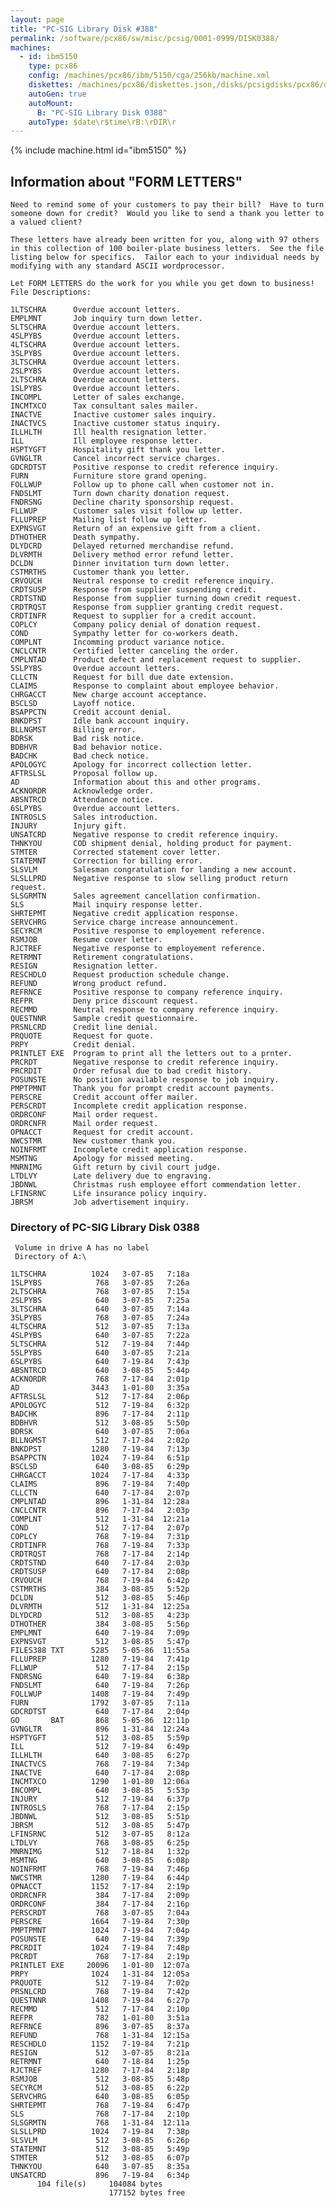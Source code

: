 ```yaml
---
layout: page
title: "PC-SIG Library Disk #388"
permalink: /software/pcx86/sw/misc/pcsig/0001-0999/DISK0388/
machines:
  - id: ibm5150
    type: pcx86
    config: /machines/pcx86/ibm/5150/cga/256kb/machine.xml
    diskettes: /machines/pcx86/diskettes.json,/disks/pcsigdisks/pcx86/diskettes.json
    autoGen: true
    autoMount:
      B: "PC-SIG Library Disk 0388"
    autoType: $date\r$time\rB:\rDIR\r
---
```


{% include machine.html id="ibm5150" %}

## Information about "FORM LETTERS"

    Need to remind some of your customers to pay their bill?  Have to turn
    someone down for credit?  Would you like to send a thank you letter to
    a valued client?
    
    These letters have already been written for you, along with 97 others
    in this collection of 100 boiler-plate business letters.  See the file
    listing below for specifics.  Tailor each to your individual needs by
    modifying with any standard ASCII wordprocessor.
    
    Let FORM LETTERS do the work for you while you get down to business!
    File Descriptions:
    
    1LTSCHRA      Overdue account letters.
    EMPLMNT       Job inquiry turn down letter.
    5LTSCHRA      Overdue account letters.
    4SLPYBS       Overdue account letters.
    4LTSCHRA      Overdue account letters.
    3SLPYBS       Overdue account letters.
    3LTSCHRA      Overdue account letters.
    2SLPYBS       Overdue account letters.
    2LTSCHRA      Overdue account letters.
    1SLPYBS       Overdue account letters.
    INCOMPL       Letter of sales exchange.
    INCMTXCO      Tax consultant sales mailer.
    INACTVE       Inactive customer sales inquiry.
    INACTVCS      Inactive customer status inquiry.
    ILLHLTH       Ill health resignation letter.
    ILL           Ill employee response letter.
    HSPTYGFT      Hospitality gift thank you letter.
    GVNGLTR       Cancel incorrect service charges.
    GDCRDTST      Positive response to credit reference inquiry.
    FURN          Furniture store grand opening.
    FOLLWUP       Follow up to phone call when customer not in.
    FNDSLMT       Turn down charity donation request.
    FNDRSNG       Decline charity sponsorship request.
    FLLWUP        Customer sales visit follow up letter.
    FLLUPREP      Mailing list follow up letter.
    EXPNSVGT      Return of an expensive gift from a client.
    DTHOTHER      Death sympathy.
    DLYDCRD       Delayed returned merchandise refund.
    DLVRMTH       Delivery method error refund letter.
    DCLDN         Dinner invitation turn down letter.
    CSTMRTHS      Customer thank you letter.
    CRVOUCH       Neutral response to credit reference inquiry.
    CRDTSUSP      Response from supplier suspending credit.
    CRDTSTND      Response from supplier turning down credit request.
    CRDTRQST      Response from supplier granting credit request.
    CRDTINFR      Request to supplier for a credit account.
    COPLCY        Company policy denial of donation request.
    COND          Sympathy letter for co-workers death.
    COMPLNT       Incomming product variance notice.
    CNCLCNTR      Certified letter canceling the order.
    CMPLNTAD      Product defect and replacement request to supplier.
    5SLPYBS       Overdue account letters.
    CLLCTN        Request for bill due date extension.
    CLAIMS        Response to complaint about employee behavior.
    CHRGACCT      New charge account acceptance.
    BSCLSD        Layoff notice.
    BSAPPCTN      Credit account denial.
    BNKDPST       Idle bank account inquiry.
    BLLNGMST      Billing error.
    BDRSK         Bad risk notice.
    BDBHVR        Bad behavior notice.
    BADCHK        Bad check notice.
    APOLOGYC      Apology for incorrect collection letter.
    AFTRSLSL      Proposal follow up.
    AD            Information about this and other programs.
    ACKNORDR      Acknowledge order.
    ABSNTRCD      Attendance notice.
    6SLPYBS       Overdue account letters.
    INTROSLS      Sales introduction.
    INJURY        Injury gift.
    UNSATCRD      Negative response to credit reference inquiry.
    THNKYOU       COD shipment denial, holding product for payment.
    STMTER        Corrected statement cover letter.
    STATEMNT      Correction for billing error.
    SLSVLM        Salesman congratulation for landing a new account.
    SLSLLPRD      Negative response to slow selling product return request.
    SLSGRMTN      Sales agreement cancellation confirmation.
    SLS           Mail inquiry response letter.
    SHRTEPMT      Negative credit application response.
    SERVCHRG      Service charge increase announcement.
    SECYRCM       Positive response to employement reference.
    RSMJOB        Resume cover letter.
    RJCTREF       Negative response to employement reference.
    RETRMNT       Retirement congratulations.
    RESIGN        Resignation letter.
    RESCHDLO      Request production schedule change.
    REFUND        Wrong product refund.
    REFRNCE       Positive response to company reference inquiry.
    REFPR         Deny price discount request.
    RECMMD        Neutral response to company reference inquiry.
    QUESTNNR      Sample credit questionnaire.
    PRSNLCRD      Credit line denial.
    PRQUOTE       Request for quote.
    PRPY          Credit denial.
    PRINTLET EXE  Program to print all the letters out to a prnter.
    PRCRDT        Negative response to credit reference inquiry.
    PRCRDIT       Order refusal due to bad credit history.
    POSUNSTE      No position available response to job inquiry.
    PMPTPMNT      Thank you for prompt credit account payments.
    PERSCRE       Credit account offer mailer.
    PERSCRDT      Incomplete credit application response.
    ORDRCONF      Mail order request.
    ORDRCNFR      Mail order request.
    OPNACCT       Request for credit account.
    NWCSTMR       New customer thank you.
    NOINFRMT      Incomplete credit application response.
    MSMTNG        Apology for missed meeting.
    MNRNIMG       Gift return by civil court judge.
    LTDLVY        Late delivery due to engraving.
    JBDNWL        Christmas rush employee effort commendation letter.
    LFINSRNC      Life insurance policy inquiry.
    JBRSM         Job advertisement inquiry.

### Directory of PC-SIG Library Disk 0388

     Volume in drive A has no label
     Directory of A:\

    1LTSCHRA          1024   3-07-85   7:18a
    1SLPYBS            768   3-07-85   7:26a
    2LTSCHRA           768   3-07-85   7:15a
    2SLPYBS            640   3-07-85   7:25a
    3LTSCHRA           640   3-07-85   7:14a
    3SLPYBS            768   3-07-85   7:24a
    4LTSCHRA           512   3-07-85   7:13a
    4SLPYBS            640   3-07-85   7:22a
    5LTSCHRA           512   7-19-84   7:44p
    5SLPYBS            640   3-07-85   7:21a
    6SLPYBS            640   7-19-84   7:43p
    ABSNTRCD           640   3-08-85   5:44p
    ACKNORDR           768   7-17-84   2:01p
    AD                3443   1-01-80   3:35a
    AFTRSLSL           512   7-17-84   2:06p
    APOLOGYC           512   7-19-84   6:32p
    BADCHK             896   7-17-84   2:11p
    BDBHVR             512   3-08-85   5:50p
    BDRSK              640   3-07-85   7:06a
    BLLNGMST           512   7-17-84   2:02p
    BNKDPST           1280   7-19-84   7:13p
    BSAPPCTN          1024   7-19-84   6:51p
    BSCLSD             640   3-08-85   6:29p
    CHRGACCT          1024   7-17-84   4:33p
    CLAIMS             896   7-19-84   7:40p
    CLLCTN             640   7-17-84   2:07p
    CMPLNTAD           896   1-31-84  12:28a
    CNCLCNTR           896   7-17-84   2:03p
    COMPLNT            512   1-31-84  12:21a
    COND               512   7-17-84   2:07p
    COPLCY             768   7-19-84   7:31p
    CRDTINFR           768   7-19-84   7:33p
    CRDTRQST           768   7-17-84   2:14p
    CRDTSTND           640   7-17-84   2:03p
    CRDTSUSP           640   7-17-84   2:08p
    CRVOUCH            768   7-19-84   6:42p
    CSTMRTHS           384   3-08-85   5:52p
    DCLDN              512   3-08-85   5:46p
    DLVRMTH            512   1-31-84  12:25a
    DLYDCRD            512   3-08-85   4:23p
    DTHOTHER           384   3-08-85   5:56p
    EMPLMNT            640   7-19-84   7:09p
    EXPNSVGT           512   3-08-85   5:47p
    FILES388 TXT      5285   5-05-86  11:55a
    FLLUPREP          1280   7-19-84   7:41p
    FLLWUP             512   7-17-84   2:15p
    FNDRSNG            640   7-19-84   6:38p
    FNDSLMT            640   7-19-84   7:26p
    FOLLWUP           1408   7-19-84   7:49p
    FURN              1792   3-07-85   7:11a
    GDCRDTST           640   7-17-84   2:04p
    GO       BAT       868   5-05-86  12:11p
    GVNGLTR            896   1-31-84  12:24a
    HSPTYGFT           512   3-08-85   5:59p
    ILL                512   7-19-84   6:49p
    ILLHLTH            640   3-08-85   6:27p
    INACTVCS           768   7-19-84   7:34p
    INACTVE            640   7-17-84   2:08p
    INCMTXCO          1290   1-01-80  12:06a
    INCOMPL            640   3-08-85   5:53p
    INJURY             512   7-19-84   6:37p
    INTROSLS           768   7-17-84   2:15p
    JBDNWL             512   3-08-85   5:51p
    JBRSM              512   3-08-85   5:47p
    LFINSRNC           512   3-07-85   8:12a
    LTDLVY             768   3-08-85   6:25p
    MNRNIMG            512   7-18-84   1:32p
    MSMTNG             640   3-08-85   6:08p
    NOINFRMT           768   7-19-84   7:46p
    NWCSTMR           1280   7-19-84   6:44p
    OPNACCT           1152   7-17-84   2:19p
    ORDRCNFR           384   7-17-84   2:09p
    ORDRCONF           384   7-17-84   2:16p
    PERSCRDT           768   3-07-85   7:04a
    PERSCRE           1664   7-19-84   7:30p
    PMPTPMNT          1024   7-19-84   7:04p
    POSUNSTE           640   7-19-84   7:39p
    PRCRDIT           1024   7-19-84   7:48p
    PRCRDT             768   7-17-84   2:19p
    PRINTLET EXE     20096   1-01-80  12:07a
    PRPY              1024   1-31-84  12:05a
    PRQUOTE            512   7-19-84   7:02p
    PRSNLCRD           768   7-19-84   7:42p
    QUESTNNR          1408   7-19-84   6:27p
    RECMMD             512   7-17-84   2:10p
    REFPR              782   1-01-80   3:51a
    REFRNCE            896   3-07-85   8:37a
    REFUND             768   1-31-84  12:15a
    RESCHDLO          1152   7-19-84   7:21p
    RESIGN             512   3-07-85   8:21a
    RETRMNT            640   7-18-84   1:25p
    RJCTREF           1280   7-17-84   2:18p
    RSMJOB             512   3-08-85   5:48p
    SECYRCM            512   3-08-85   6:22p
    SERVCHRG           640   3-08-85   6:05p
    SHRTEPMT           768   7-19-84   6:47p
    SLS                768   7-17-84   2:10p
    SLSGRMTN           768   1-31-84  12:11a
    SLSLLPRD          1024   7-19-84   7:38p
    SLSVLM             512   3-08-85   6:26p
    STATEMNT           512   3-08-85   5:49p
    STMTER             512   3-08-85   6:07p
    THNKYOU            640   3-07-85   8:35a
    UNSATCRD           896   7-19-84   6:34p
          104 file(s)     104084 bytes
                          177152 bytes free
